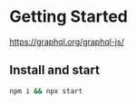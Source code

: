 # Getting Started

https://graphql.org/graphql-js/

## Install and start

```sh
npm i && npx start
```
